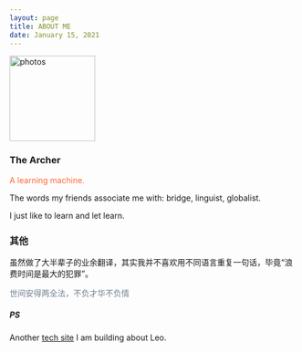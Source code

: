 ```yaml
---
layout: page
title: ABOUT ME 
date: January 15, 2021
---
```

<a href="/photos/" target="_blank"><img src="/AboutMe.jpg" width="150" height="150" alt="photos"/></a>


<p>
<h3> The Archer</h3> 
<p>
<div style="color:#FF6633">
<p>	A learning machine.
</p>
</div>
<p>
The words my friends associate me with: bridge, linguist, globalist.
<p>
I just like to learn and let learn.
<p>
<h3> 其他</h3>   
<p>
虽然做了大半辈子的业余翻译，其实我并不喜欢用不同语言重复一句话，毕竟“浪费时间是最大的犯罪”。           


<div style="color:#708090">
<p>
世间安得两全法，不负才华不负情
</p>
</div>

<h5> PS </h5>   
<p>
Another <a href="/Archer_DS/"> tech site</a> I am building about Leo.
<p>
